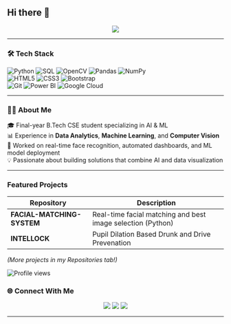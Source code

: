 ## Hi there 👋

<!-- ----------- HEAD SECTION ------------ -->

<p align="center">
  <img src="https://readme-typing-svg.herokuapp.com?color=0d8eceF&size=30&center=true&vCenter=true&width=550&height=70&lines=Hi,+👋+I'm+Gali+Yaswanth+Sai;Data+Analyst+|+AI+|+ML+Enthusiast;Final+Year+CS+Student">
</p>

<hr>

<!-- ----------- TECH STACK SECTION ------------ -->

### 🛠 Tech Stack

![Python](https://img.shields.io/badge/python-3670A0?style=for-the-badge&logo=python&logoColor=ffdd54) 
![SQL](https://img.shields.io/badge/sql-%23025E8C.svg?style=for-the-badge&logo=database&logoColor=white) 
![OpenCV](https://img.shields.io/badge/OpenCV-%23white.svg?style=for-the-badge&logo=opencv&logoColor=white) 
![Pandas](https://img.shields.io/badge/Pandas-150458?style=for-the-badge&logo=pandas&logoColor=white)
![NumPy](https://img.shields.io/badge/numpy-013243?style=for-the-badge&logo=numpy&logoColor=white)  
![HTML5](https://img.shields.io/badge/html5-%23E34F26.svg?style=for-the-badge&logo=html5&logoColor=white) 
![CSS3](https://img.shields.io/badge/css3-%231572B6.svg?style=for-the-badge&logo=css3&logoColor=white) 
![Bootstrap](https://img.shields.io/badge/bootstrap-%23563D7C.svg?style=for-the-badge&logo=bootstrap&logoColor=white)  
![Git](https://img.shields.io/badge/git-%23F05033.svg?style=for-the-badge&logo=git&logoColor=white)
![Power BI](https://img.shields.io/badge/PowerBI-F2C811?style=for-the-badge&logo=powerbi&logoColor=black) 
![Google Cloud](https://img.shields.io/badge/Google_Cloud-4285F4?style=for-the-badge&logo=googlecloud&logoColor=white)

<hr>

<!-- ----------- ABOUT SECTION ------------ -->

### 👨‍💻 About Me
🎓 Final-year B.Tech CSE student specializing in AI & ML  
📊 Experience in **Data Analytics**, **Machine Learning**, and **Computer Vision**  
🚀 Worked on real-time face recognition, automated dashboards, and ML model deployment  
💡 Passionate about building solutions that combine AI and data visualization  

<hr>


### Featured Projects
| Repository | Description |
|------------|-------------|
| **FACIAL-MATCHING-SYSTEM** | Real-time facial matching and best image selection (Python) |
| **INTELLOCK** | Pupil Dilation Based Drunk and Drive Prevenation |

*(More projects in my Repositories tab!)*


![Profile views](https://komarev.com/ghpvc/?username=ir19stark28&label=👀%20Profile%20Views&color=blueviolet&style=for-the-badge)


<!-- ----------- CONNECT WITH ME SECTION ------------ -->

### 🌐 Connect With Me
<p align="center">
<a href="https://www.linkedin.com/in/gysai10042141st/" target="blank"><img src="https://img.shields.io/badge/LinkedIn-0077B5?style=for-the-badge&logo=linkedin&logoColor=white"/></a>
<a href="mailto:gali_yaswanth_sai@outlook.com" target="blank"><img src="https://img.shields.io/badge/outlook-D14836?style=for-the-badge&logo=outlook&logoColor=white"/></a>
<a href="https://github.com/ir19stark28" target="blank"><img src="https://img.shields.io/badge/GitHub-100000?style=for-the-badge&logo=github&logoColor=white"/></a>
</p>

---

